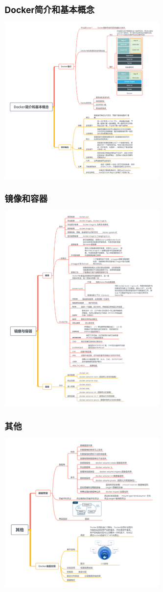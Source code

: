 # Docker简介和基本概念
![image](https://github.com/foxliang/Blog/blob/master/images/Docker%E7%AE%80%E4%BB%8B%E5%92%8C%E5%9F%BA%E6%9C%AC%E6%A6%82%E5%BF%B51.png)
# 镜像和容器
![image](https://github.com/foxliang/Blog/blob/master/images/%E9%95%9C%E5%83%8F%E4%B8%8E%E5%AE%B9%E5%99%A82.png)
# 其他
![image](https://github.com/foxliang/Blog/blob/master/images/%E5%85%B6%E4%BB%963.png)
